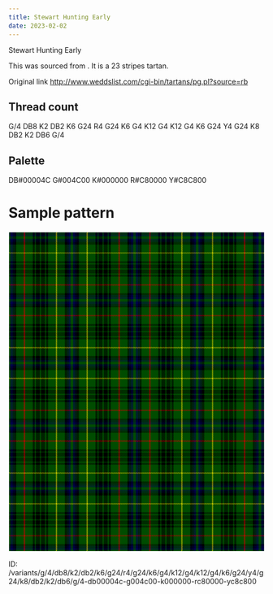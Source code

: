 ```yaml
---
title: Stewart Hunting Early
date: 2023-02-02
---
```

Stewart Hunting Early

This was sourced from <no value>.  It is a 23 stripes tartan.

Original link http://www.weddslist.com/cgi-bin/tartans/pg.pl?source=rb

## Thread count
G/4 DB8 K2 DB2 K6 G24 R4 G24 K6 G4 K12 G4 K12 G4 K6 G24 Y4 G24 K8 DB2 K2 DB6 G/4

## Palette
DB#00004C G#004C00 K#000000 R#C80000 Y#C8C800

# Sample pattern

![Tartan detail](tartan.png "G/4 DB8 K2 DB2 K6 G24 R4 G24 K6 G4 K12 G4 K12 G4 K6 G24 Y4 G24 K8 DB2 K2 DB6 G/4 tartan")

ID: /variants/g/4/db8/k2/db2/k6/g24/r4/g24/k6/g4/k12/g4/k12/g4/k6/g24/y4/g24/k8/db2/k2/db6/g/4-db00004c-g004c00-k000000-rc80000-yc8c800